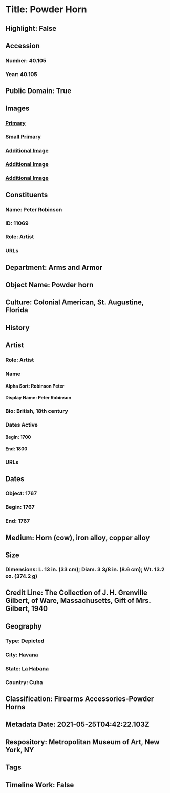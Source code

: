 # Title: Powder Horn
## Highlight: False
## Accession
### Number: 40.105
### Year: 40.105
## Public Domain: True
## Images
### [Primary](https://images.metmuseum.org/CRDImages/aa/original/40.105_001Sept2014.jpg)
### [Small Primary](https://images.metmuseum.org/CRDImages/aa/web-large/40.105_001Sept2014.jpg)
### [Additional Image](https://images.metmuseum.org/CRDImages/aa/original/40.105_005Sept2014.jpg)
### [Additional Image](https://images.metmuseum.org/CRDImages/aa/original/40.105_002Sept2014.jpg)
### [Additional Image](https://images.metmuseum.org/CRDImages/aa/original/40.105_004Sept2014.jpg)
## Constituents
### Name: Peter Robinson
### ID: 11069
### Role: Artist
### URLs
## Department: Arms and Armor
## Object Name: Powder horn
## Culture: Colonial American, St. Augustine, Florida
## History
## Artist
### Role: Artist
### Name
#### Alpha Sort: Robinson Peter
#### Display Name: Peter Robinson
### Bio: British, 18th century
### Dates Active
#### Begin: 1700
#### End: 1800
### URLs
## Dates
### Object: 1767
### Begin: 1767
### End: 1767
## Medium: Horn (cow), iron alloy, copper alloy
## Size
### Dimensions: L. 13 in. (33 cm); Diam. 3 3/8 in. (8.6 cm); Wt. 13.2 oz. (374.2 g)
## Credit Line: The Collection of J. H. Grenville Gilbert, of Ware, Massachusetts, Gift of Mrs. Gilbert, 1940
## Geography
### Type: Depicted
### City: Havana
### State: La Habana
### Country: Cuba
## Classification: Firearms Accessories-Powder Horns
## Metadata Date: 2021-05-25T04:42:22.103Z
## Respository: Metropolitan Museum of Art, New York, NY
## Tags
## Timeline Work: False